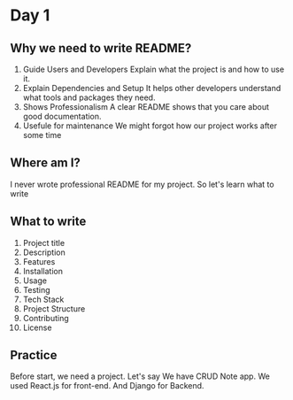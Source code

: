 # Day 1
## Why we need to write README?
1. Guide Users and Developers
Explain what the project is and how to use it.
2. Explain Dependencies and Setup
It helps other developers understand what tools and packages they need.
3. Shows Professionalism
A clear README shows that you care about good documentation.
4. Usefule for maintenance
We might forgot how our project works after some time

## Where am I?
I never wrote professional README for my project. So let's learn what to write

## What to write
1. Project title
2. Description
3. Features
4. Installation
5. Usage
6. Testing
7. Tech Stack
8. Project Structure
9. Contributing
10. License

## Practice
Before start, we need a project. Let's say We have CRUD Note app.
We used React.js for front-end. And Django for Backend.

